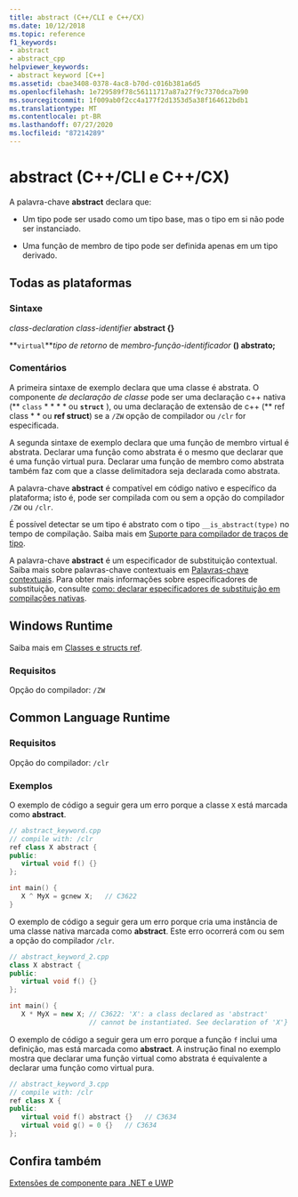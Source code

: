 ```yaml
---
title: abstract (C++/CLI e C++/CX)
ms.date: 10/12/2018
ms.topic: reference
f1_keywords:
- abstract
- abstract_cpp
helpviewer_keywords:
- abstract keyword [C++]
ms.assetid: cbae3408-0378-4ac8-b70d-c016b381a6d5
ms.openlocfilehash: 1e729589f78c56111717a87a27f9c7370dca7b90
ms.sourcegitcommit: 1f009ab0f2cc4a177f2d1353d5a38f164612bdb1
ms.translationtype: MT
ms.contentlocale: pt-BR
ms.lasthandoff: 07/27/2020
ms.locfileid: "87214289"
---
```

# <a name="abstract--ccli-and-ccx"></a>abstract (C++/CLI e C++/CX)

A palavra-chave **abstract** declara que:

- Um tipo pode ser usado como um tipo base, mas o tipo em si não pode ser instanciado.

- Uma função de membro de tipo pode ser definida apenas em um tipo derivado.

## <a name="all-platforms"></a>Todas as plataformas

### <a name="syntax"></a>Sintaxe

*class-declaration* *class-identifier* **abstract {}**

**`virtual`***tipo de retorno* de *membro-função-identificador* **() abstrato;**

### <a name="remarks"></a>Comentários

A primeira sintaxe de exemplo declara que uma classe é abstrata. O componente *de declaração de classe* pode ser uma declaração c++ nativa (** `class` * * * * ou **`struct`** ), ou uma declaração de extensão de c++ (** ref class * * ou **ref struct**) se a `/ZW` opção de compilador ou `/clr` for especificada.

A segunda sintaxe de exemplo declara que uma função de membro virtual é abstrata. Declarar uma função como abstrata é o mesmo que declarar que é uma função virtual pura. Declarar uma função de membro como abstrata também faz com que a classe delimitadora seja declarada como abstrata.

A palavra-chave **abstract** é compatível em código nativo e específico da plataforma; isto é, pode ser compilada com ou sem a opção do compilador `/ZW` ou `/clr`.

É possível detectar se um tipo é abstrato com o tipo `__is_abstract(type)` no tempo de compilação. Saiba mais em [Suporte para compilador de traços de tipo](compiler-support-for-type-traits-cpp-component-extensions.md).

A palavra-chave **abstract** é um especificador de substituição contextual. Saiba mais sobre palavras-chave contextuais em [Palavras-chave contextuais](context-sensitive-keywords-cpp-component-extensions.md). Para obter mais informações sobre especificadores de substituição, consulte [como: declarar especificadores de substituição em compilações nativas](../dotnet/how-to-declare-override-specifiers-in-native-compilations-cpp-cli.md).

## <a name="windows-runtime"></a>Windows Runtime

Saiba mais em [Classes e structs ref](../cppcx/ref-classes-and-structs-c-cx.md).

### <a name="requirements"></a>Requisitos

Opção do compilador: `/ZW`

## <a name="common-language-runtime"></a>Common Language Runtime

### <a name="requirements"></a>Requisitos

Opção do compilador: `/clr`

### <a name="examples"></a>Exemplos

O exemplo de código a seguir gera um erro porque a classe `X` está marcada como **abstract**.

```cpp
// abstract_keyword.cpp
// compile with: /clr
ref class X abstract {
public:
   virtual void f() {}
};

int main() {
   X ^ MyX = gcnew X;   // C3622
}
```

O exemplo de código a seguir gera um erro porque cria uma instância de uma classe nativa marcada como **abstract**. Este erro ocorrerá com ou sem a opção do compilador `/clr`.

```cpp
// abstract_keyword_2.cpp
class X abstract {
public:
   virtual void f() {}
};

int main() {
   X * MyX = new X; // C3622: 'X': a class declared as 'abstract'
                    // cannot be instantiated. See declaration of 'X'}
```

O exemplo de código a seguir gera um erro porque a função `f` inclui uma definição, mas está marcada como **abstract**. A instrução final no exemplo mostra que declarar uma função virtual como abstrata é equivalente a declarar uma função como virtual pura.

```cpp
// abstract_keyword_3.cpp
// compile with: /clr
ref class X {
public:
   virtual void f() abstract {}   // C3634
   virtual void g() = 0 {}   // C3634
};
```

## <a name="see-also"></a>Confira também

[Extensões de componente para .NET e UWP](component-extensions-for-runtime-platforms.md)
